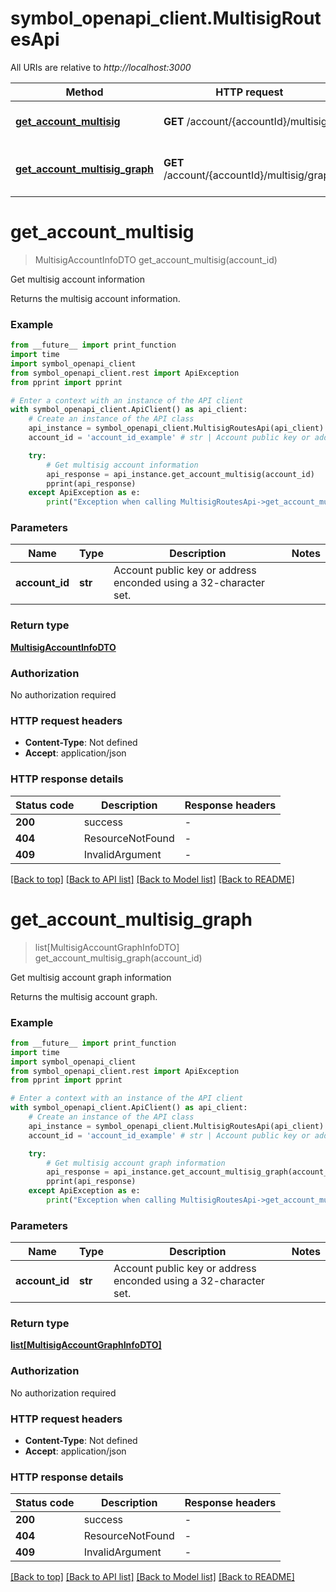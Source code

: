 # symbol_openapi_client.MultisigRoutesApi

All URIs are relative to *http://localhost:3000*

Method | HTTP request | Description
------------- | ------------- | -------------
[**get_account_multisig**](MultisigRoutesApi.md#get_account_multisig) | **GET** /account/{accountId}/multisig | Get multisig account information
[**get_account_multisig_graph**](MultisigRoutesApi.md#get_account_multisig_graph) | **GET** /account/{accountId}/multisig/graph | Get multisig account graph information


# **get_account_multisig**
> MultisigAccountInfoDTO get_account_multisig(account_id)

Get multisig account information

Returns the multisig account information.

### Example

```python
from __future__ import print_function
import time
import symbol_openapi_client
from symbol_openapi_client.rest import ApiException
from pprint import pprint

# Enter a context with an instance of the API client
with symbol_openapi_client.ApiClient() as api_client:
    # Create an instance of the API class
    api_instance = symbol_openapi_client.MultisigRoutesApi(api_client)
    account_id = 'account_id_example' # str | Account public key or address enconded using a 32-character set.

    try:
        # Get multisig account information
        api_response = api_instance.get_account_multisig(account_id)
        pprint(api_response)
    except ApiException as e:
        print("Exception when calling MultisigRoutesApi->get_account_multisig: %s\n" % e)
```

### Parameters

Name | Type | Description  | Notes
------------- | ------------- | ------------- | -------------
 **account_id** | **str**| Account public key or address enconded using a 32-character set. | 

### Return type

[**MultisigAccountInfoDTO**](MultisigAccountInfoDTO.md)

### Authorization

No authorization required

### HTTP request headers

 - **Content-Type**: Not defined
 - **Accept**: application/json

### HTTP response details
| Status code | Description | Response headers |
|-------------|-------------|------------------|
**200** | success |  -  |
**404** | ResourceNotFound |  -  |
**409** | InvalidArgument |  -  |

[[Back to top]](#) [[Back to API list]](../README.md#documentation-for-api-endpoints) [[Back to Model list]](../README.md#documentation-for-models) [[Back to README]](../README.md)

# **get_account_multisig_graph**
> list[MultisigAccountGraphInfoDTO] get_account_multisig_graph(account_id)

Get multisig account graph information

Returns the multisig account graph.

### Example

```python
from __future__ import print_function
import time
import symbol_openapi_client
from symbol_openapi_client.rest import ApiException
from pprint import pprint

# Enter a context with an instance of the API client
with symbol_openapi_client.ApiClient() as api_client:
    # Create an instance of the API class
    api_instance = symbol_openapi_client.MultisigRoutesApi(api_client)
    account_id = 'account_id_example' # str | Account public key or address enconded using a 32-character set.

    try:
        # Get multisig account graph information
        api_response = api_instance.get_account_multisig_graph(account_id)
        pprint(api_response)
    except ApiException as e:
        print("Exception when calling MultisigRoutesApi->get_account_multisig_graph: %s\n" % e)
```

### Parameters

Name | Type | Description  | Notes
------------- | ------------- | ------------- | -------------
 **account_id** | **str**| Account public key or address enconded using a 32-character set. | 

### Return type

[**list[MultisigAccountGraphInfoDTO]**](MultisigAccountGraphInfoDTO.md)

### Authorization

No authorization required

### HTTP request headers

 - **Content-Type**: Not defined
 - **Accept**: application/json

### HTTP response details
| Status code | Description | Response headers |
|-------------|-------------|------------------|
**200** | success |  -  |
**404** | ResourceNotFound |  -  |
**409** | InvalidArgument |  -  |

[[Back to top]](#) [[Back to API list]](../README.md#documentation-for-api-endpoints) [[Back to Model list]](../README.md#documentation-for-models) [[Back to README]](../README.md)

